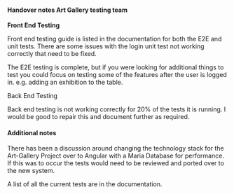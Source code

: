 #### Handover notes Art Gallery testing team

**Front End Testing**

Front end testing guide is listed in the documentation for both the E2E and unit tests.
There are some issues with the login unit test not working correctly that need to be fixed.

The E2E testing is complete, but if you were looking for additional things to test you could focus on testing some of the features
after the user is logged in. e.g. adding an exhibition to the table.

Back End Testing

Back end testing is not working correctly for 20% of the tests it is running. I would be good to repair this and document further as required.

#### Additional notes

There has been a discussion around changing the technology stack for the Art-Gallery Project over to Angular with a Maria Database for performance.
If this was to occur the tests would need to be reviewed and ported over to the new system.

A list of all the current tests are in the documentation.
